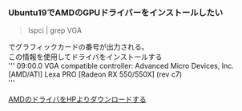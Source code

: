 ### Ubuntu19でAMDのGPUドライバーをインストールしたい 
  
> lspci | grep VGA  
  
でグラフィックカードの番号が出力される。  
この情報を使用してドライバをインストールする  
'''
09:00.0 VGA compatible controller: Advanced Micro Devices, Inc.[AMD/ATI] Lexa PRO [Radeon RX 550/550X] (rev c7)  
'''  

[AMDのドライバをHPよりダウンロードする](https://www.amd.com/en/support)  

